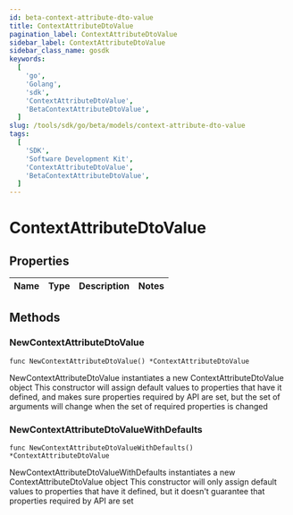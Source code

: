 ```yaml
---
id: beta-context-attribute-dto-value
title: ContextAttributeDtoValue
pagination_label: ContextAttributeDtoValue
sidebar_label: ContextAttributeDtoValue
sidebar_class_name: gosdk
keywords:
  [
    'go',
    'Golang',
    'sdk',
    'ContextAttributeDtoValue',
    'BetaContextAttributeDtoValue',
  ]
slug: /tools/sdk/go/beta/models/context-attribute-dto-value
tags:
  [
    'SDK',
    'Software Development Kit',
    'ContextAttributeDtoValue',
    'BetaContextAttributeDtoValue',
  ]
---
```


# ContextAttributeDtoValue

## Properties

| Name | Type | Description | Notes |
| ---- | ---- | ----------- | ----- |

## Methods

### NewContextAttributeDtoValue

`func NewContextAttributeDtoValue() *ContextAttributeDtoValue`

NewContextAttributeDtoValue instantiates a new ContextAttributeDtoValue object This constructor will assign default values to properties that have it defined, and makes sure properties required by API are set, but the set of arguments will change when the set of required properties is changed

### NewContextAttributeDtoValueWithDefaults

`func NewContextAttributeDtoValueWithDefaults() *ContextAttributeDtoValue`

NewContextAttributeDtoValueWithDefaults instantiates a new ContextAttributeDtoValue object This constructor will only assign default values to properties that have it defined, but it doesn't guarantee that properties required by API are set
